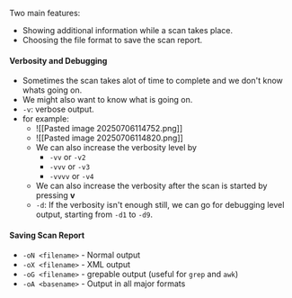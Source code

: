 Two main features:
- Showing additional information while a scan takes place.
- Choosing the file format to save the scan report.
#### Verbosity and Debugging
- Sometimes the scan takes alot of time to complete and we don't know whats going on.
- We might also want to know what is going on.
- `-v`: verbose output.
- for example:
	- ![[Pasted image 20250706114752.png]]
	- ![[Pasted image 20250706114820.png]]
	- We can also increase the verbosity level by
		- `-vv` or `-v2`
		- `-vvv` or `-v3`
		- `-vvvv` or `-v4`
	- We can also increase the verbosity after the scan is started by pressing **v**
	- `-d`: If the verbosity isn't enough still, we can go for debugging level output, starting from `-d1` to `-d9`.
#### Saving Scan Report
- `-oN <filename>` - Normal output
- `-oX <filename>` - XML output
- `-oG <filename>` - grepable output (useful for `grep` and `awk`)
- `-oA <basename>` - Output in all major formats